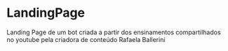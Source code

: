 # LandingPage
Landing Page de um bot criada a partir dos ensinamentos compartilhados no youtube pela criadora de conteúdo Rafaela Ballerini
